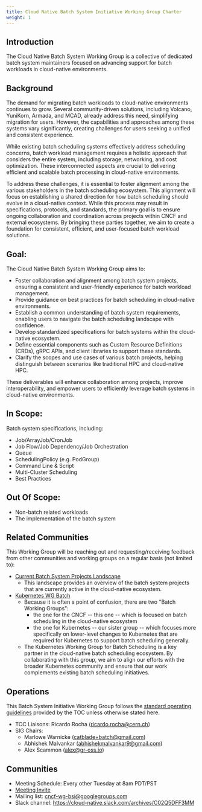 ```yaml
---
title: Cloud Native Batch System Initiative Working Group Charter
weight: 1
---
```

 
## Introduction

The Cloud Native Batch System Working Group is a collective of dedicated batch system maintainers focused on advancing support for batch workloads in cloud-native environments.
 
## Background

The demand for migrating batch workloads to cloud-native environments continues to grow. Several community-driven solutions, including Volcano, YuniKorn, Armada, and MCAD, already address this need, simplifying migration for users. However, the capabilities and approaches among these systems vary significantly, creating challenges for users seeking a unified and consistent experience.

While existing batch scheduling systems effectively address scheduling concerns, batch workload management requires a holistic approach that considers the entire system, including storage, networking, and cost optimization. These interconnected aspects are crucial to delivering efficient and scalable batch processing in cloud-native environments.

To address these challenges, it is essential to foster alignment among the various stakeholders in the batch scheduling ecosystem. This alignment will focus on establishing a shared direction for how batch scheduling should evolve in a cloud-native context. While this process may result in specifications, protocols, and standards, the primary goal is to ensure ongoing collaboration and coordination across projects within CNCF and external ecosystems. By bringing these parties together, we aim to create a foundation for consistent, efficient, and user-focused batch workload solutions.
  
## Goal:

The Cloud Native Batch System Working Group aims to:

 - Foster collaboration and alignment among batch system projects, ensuring a consistent and user-friendly experience for batch workload management.
 - Provide guidance on best practices for batch scheduling in cloud-native environments.
 - Establish a common understanding of batch system requirements, enabling users to navigate the batch scheduling landscape with confidence.
 - Develop standardized specifications for batch systems within the cloud-native ecosystem.
 - Define essential components such as Custom Resource Definitions (CRDs), gRPC APIs, and client libraries to support these standards.
 - Clarify the scopes and use cases of various batch projects, helping distinguish between scenarios like traditional HPC and cloud-native HPC.

These deliverables will enhance collaboration among projects, improve interoperability, and empower users to efficiently leverage batch systems in cloud-native environments.
   
## In Scope:

Batch system specifications, including:

- Job/ArrayJob/CronJob
- Job Flow/Job Dependency/Job Orchestration
- Queue
- SchedulingPolicy (e.g. PodGroup)
- Command Line & Script
- Multi-Cluster Scheduling
- Best Practices

## Out Of Scope:

- Non-batch related workloads
- The implementation of the batch system

## Related Communities

This Working Group will be reaching out and requesting/receiving feedback from other communities and working groups on a regular basis (not limited to):

- [Current Batch System Projects Landscape](https://tag-runtime.cncf.io/wgs/bsi/landscape/)
  - This landscape provides an overview of the batch system projects that are currently active in the cloud-native ecosystem.
- [Kubernetes WG Batch](https://github.com/kubernetes/community/blob/master/wg-batch/charter.md)
  - Because it is often a point of confusion, there are two "Batch Working Groups": 
    - the one for the CNCF -- this one -- which is focused on batch scheduling in the cloud-native ecosystem
    - the one for Kubernetes -- our sister group -- which focuses more specifically on lower-level changes to Kubernetes that are required for Kubernetes to support batch scheduling generally.
  - The Kubernetes Working Group for Batch Scheduling is a key partner in the cloud-native batch scheduling ecosystem. By collaborating with this group, we aim to align our efforts with the broader Kubernetes community and ensure that our work complements existing batch scheduling initiatives.

## Operations

This Batch System Initiative Working Group follows the [standard operating guidelines](https://github.com/cncf/toc/blob/main/tags/cncf-tags.md#operating-model) provided
by the TOC unless otherwise stated here.

- TOC Liaisons: Ricardo Rocha (ricardo.rocha@cern.ch)
- SIG Chairs: 
  - Marlowe Warnicke (catblade+batch@gmail.com)
  - Abhishek Malvankar (abhishekmalvankar9@gmail.com)
  - Alex Scammon (alex@gr-oss.io)

## Communities

- Meeting Schedule: Every other Tuesday at 8am PDT/PST
- [Meeting Invite](https://calendar.google.com/calendar/event?action=TEMPLATE&tmeid=bWlmY2h1NmE2MmMxcnU1cjgzc3RvcjV0bW9fMjAyNTAyMTFUMTYwMDAwWiBjXzY1MjRkNjA2OWI0YjczZDY1NGE2ZGFkYmFjNmQzMWRhMmU3NzZkOWNhMGRkZGY4OGFiMTJlMjZiODc1NzBhODJAZw&tmsrc=c_6524d6069b4b73d654a6dadbac6d31da2e776d9ca0dddf88ab12e26b87570a82%40group.calendar.google.com&scp=ALL)
- Mailing list: cncf-wg-bsi@googlegroups.com 
- Slack channel:  https://cloud-native.slack.com/archives/C02Q5DFF3MM 